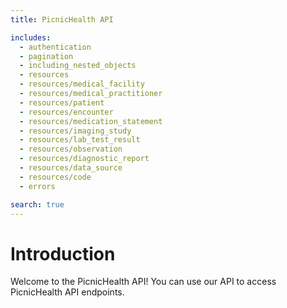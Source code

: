 ```yaml
---
title: PicnicHealth API

includes:
  - authentication
  - pagination
  - including_nested_objects
  - resources
  - resources/medical_facility
  - resources/medical_practitioner
  - resources/patient
  - resources/encounter
  - resources/medication_statement
  - resources/imaging_study
  - resources/lab_test_result
  - resources/observation
  - resources/diagnostic_report
  - resources/data_source
  - resources/code
  - errors

search: true
---
```


# Introduction

Welcome to the PicnicHealth API! You can use our API to access PicnicHealth API endpoints.
